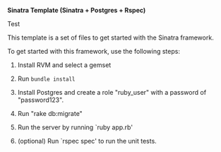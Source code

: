 **Sinatra Template (Sinatra + Postgres + Rspec)**

Test 

This template is a set of files to get started with the Sinatra framework.

To get started with this framework, use the following steps:

1. Install RVM and select a gemset

2. Run `bundle install`

3. Install Postgres and create a role "ruby_user" with a password of "password123".

4. Run "rake db:migrate"

5. Run the server by running
`ruby app.rb'

6. (optional) Run `rspec spec' to run the unit tests.
